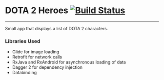 # DOTA 2 Heroes  [![Build Status](https://travis-ci.org/carnag3kid7/dota2-heroes.svg?branch=master)](https://travis-ci.org/carnag3kid7/dota2-heroes)
---
Small app that displays a list of DOTA 2 characters.

### Libraries Used

* Glide for image loading
* Retrofit for network calls
* RxJava and RxAndroid for asynchronous loading of data
* Dagger 2 for dependency injection
* Databinding

